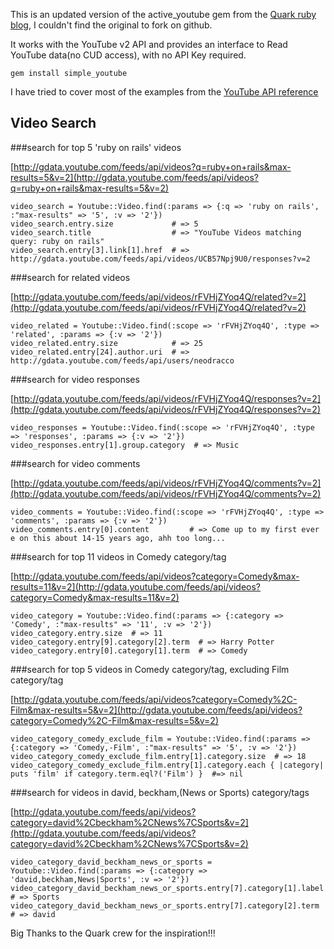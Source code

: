 This is an updated version of the active_youtube gem from the [Quark ruby blog](http://www.quarkruby.com/2008/2/12/active-youtube), I couldn't find the original to fork on github.

It works with the YouTube v2 API and provides an interface to Read YouTube data(no CUD access), with no API Key required.

`gem install simple_youtube`

I have tried to cover most of the examples from the [YouTube API reference](http://code.google.com/apis/youtube/2.0/reference.html)

## Video Search

###search for top 5 'ruby on rails' videos

[http://gdata.youtube.com/feeds/api/videos?q=ruby+on+rails&max-results=5&v=2](http://gdata.youtube.com/feeds/api/videos?q=ruby+on+rails&max-results=5&v=2)

    video_search = Youtube::Video.find(:params => {:q => 'ruby on rails', :"max-results" => '5', :v => '2'})
    video_search.entry.size             # => 5
    video_search.title                  # => "YouTube Videos matching query: ruby on rails"
    video_search.entry[3].link[1].href  # => http://gdata.youtube.com/feeds/api/videos/UCB57Npj9U0/responses?v=2
    
   
###search for related videos

[http://gdata.youtube.com/feeds/api/videos/rFVHjZYoq4Q/related?v=2](http://gdata.youtube.com/feeds/api/videos/rFVHjZYoq4Q/related?v=2)

    video_related = Youtube::Video.find(:scope => 'rFVHjZYoq4Q', :type => 'related', :params => {:v => '2'})
    video_related.entry.size            # => 25
    video_related.entry[24].author.uri  # => http://gdata.youtube.com/feeds/api/users/neodracco
    

###search for video responses

[http://gdata.youtube.com/feeds/api/videos/rFVHjZYoq4Q/responses?v=2](http://gdata.youtube.com/feeds/api/videos/rFVHjZYoq4Q/responses?v=2)

    video_responses = Youtube::Video.find(:scope => 'rFVHjZYoq4Q', :type => 'responses', :params => {:v => '2'})
    video_responses.entry[1].group.category  # => Music
    

###search for video comments

[http://gdata.youtube.com/feeds/api/videos/rFVHjZYoq4Q/comments?v=2](http://gdata.youtube.com/feeds/api/videos/rFVHjZYoq4Q/comments?v=2)

    video_comments = Youtube::Video.find(:scope => 'rFVHjZYoq4Q', :type => 'comments', :params => {:v => '2'})
    video_comments.entry[0].content         # => Come up to my first ever e on this about 14-15 years ago, ahh too long...
    

###search for top 11 videos in Comedy category/tag

[http://gdata.youtube.com/feeds/api/videos?category=Comedy&max-results=11&v=2](http://gdata.youtube.com/feeds/api/videos?category=Comedy&max-results=11&v=2)

    video_category = Youtube::Video.find(:params => {:category => 'Comedy', :"max-results" => '11', :v => '2'})
    video_category.entry.size  # => 11
    video_category.entry[9].category[2].term  # => Harry Potter
    video_category.entry[0].category[1].term  # => Comedy
    

###search for top 5 videos in Comedy category/tag, excluding Film category/tag

[http://gdata.youtube.com/feeds/api/videos?category=Comedy%2C-Film&max-results=5&v=2](http://gdata.youtube.com/feeds/api/videos?category=Comedy%2C-Film&max-results=5&v=2)

    video_category_comedy_exclude_film = Youtube::Video.find(:params => {:category => 'Comedy,-Film', :"max-results" => '5', :v => '2'})
    video_category_comedy_exclude_film.entry[1].category.size  # => 18
    video_category_comedy_exclude_film.entry[1].category.each { |category| puts 'film' if category.term.eql?('Film') }  #=> nil
    

###search for videos in david, beckham,(News or Sports) category/tags

[http://gdata.youtube.com/feeds/api/videos?category=david%2Cbeckham%2CNews%7CSports&v=2](http://gdata.youtube.com/feeds/api/videos?category=david%2Cbeckham%2CNews%7CSports&v=2)

    video_category_david_beckham_news_or_sports = Youtube::Video.find(:params => {:category => 'david,beckham,News|Sports', :v => '2'})
    video_category_david_beckham_news_or_sports.entry[7].category[1].label  # => Sports
    video_category_david_beckham_news_or_sports.entry[7].category[2].term   # => david


Big Thanks to the Quark crew for the inspiration!!!



